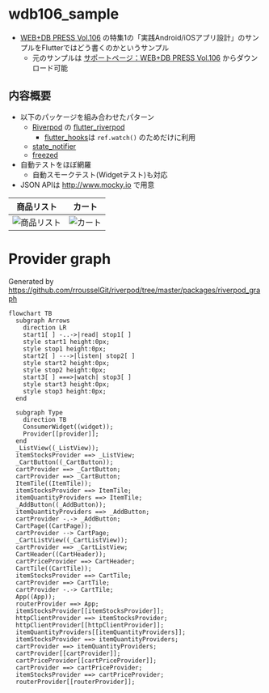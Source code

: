 # wdb106_sample

- [WEB+DB PRESS Vol.106](https://www.amazon.co.jp/dp/4774199435?tag=mono0926-22) の特集1の「実践Android/iOSアプリ設計」のサンプルをFlutterではどう書くのかというサンプル
  - 元のサンプルは [サポートページ：WEB+DB PRESS Vol.106](http://gihyo.jp/magazine/wdpress/archive/2018/vol106/support) からダウンロード可能

## 内容概要

- 以下のパッケージを組み合わせたパターン
    - [Riverpod](https://riverpod.dev) の [flutter_riverpod](https://pub.dev/packages/flutter_riverpod)
        - [flutter_hooks](https://pub.dev/packages/flutter_hooks)は `ref.watch()` のためだけに利用
    - [state_notifier](https://pub.dev/packages/state_notifier)
    - [freezed](https://pub.dev/packages/freezed)
- 自動テストをほぼ網羅
  - 自動スモークテスト(Widgetテスト)も対応
- JSON APIは http://www.mocky.io で用意


商品リスト | カート
--- | ---
![商品リスト](screen_shots/1.png) | ![カート](screen_shots/2.png)

# Provider graph

Generated by https://github.com/rrousselGit/riverpod/tree/master/packages/riverpod_graph

```mermaid
flowchart TB
  subgraph Arrows
    direction LR
    start1[ ] -..->|read| stop1[ ]
    style start1 height:0px;
    style stop1 height:0px;
    start2[ ] --->|listen| stop2[ ]
    style start2 height:0px;
    style stop2 height:0px;
    start3[ ] ===>|watch| stop3[ ]
    style start3 height:0px;
    style stop3 height:0px;
  end

  subgraph Type
    direction TB
    ConsumerWidget((widget));
    Provider[[provider]];
  end
  _ListView((_ListView));
  itemStocksProvider ==> _ListView;
  _CartButton((_CartButton));
  cartProvider ==> _CartButton;
  cartProvider ==> _CartButton;
  ItemTile((ItemTile));
  itemStocksProvider ==> ItemTile;
  itemQuantityProviders ==> ItemTile;
  _AddButton((_AddButton));
  itemQuantityProviders ==> _AddButton;
  cartProvider -.-> _AddButton;
  CartPage((CartPage));
  cartProvider --> CartPage;
  _CartListView((_CartListView));
  cartProvider ==> _CartListView;
  CartHeader((CartHeader));
  cartPriceProvider ==> CartHeader;
  CartTile((CartTile));
  itemStocksProvider ==> CartTile;
  cartProvider ==> CartTile;
  cartProvider -.-> CartTile;
  App((App));
  routerProvider ==> App;
  itemStocksProvider[[itemStocksProvider]];
  httpClientProvider ==> itemStocksProvider;
  httpClientProvider[[httpClientProvider]];
  itemQuantityProviders[[itemQuantityProviders]];
  itemStocksProvider ==> itemQuantityProviders;
  cartProvider ==> itemQuantityProviders;
  cartProvider[[cartProvider]];
  cartPriceProvider[[cartPriceProvider]];
  cartProvider ==> cartPriceProvider;
  itemStocksProvider ==> cartPriceProvider;
  routerProvider[[routerProvider]];
  ```
